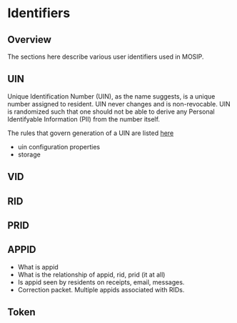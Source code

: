 # Identifiers

## Overview
The sections here describe various user identifiers used in MOSIP.

## UIN
Unique Identification Number (UIN), as the name suggests, is a unique number assigned to resident. UIN never changes and is non-revocable. UIN is randomized such that one should not be able to derive any Personal Identifyable Information (PII) from the number itself.

The rules that govern generation of a UIN are listed [here](https://github.com/mosip/commons/blob/1.2.0-rc2/kernel/kernel-idgenerator-service/README.md)

* uin configuration properties
* storage

## VID

## RID

## PRID

## APPID

* What is appid
* What is the relationship of appid, rid, prid (it at all)
* Is appid seen by residents on receipts, email, messages.
* Correction packet.  Multiple appids associated with RIDs.   

## Token
